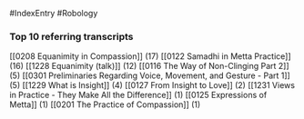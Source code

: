 #IndexEntry #Robology

### Top 10 referring transcripts
[[0208 Equanimity in Compassion]] (17)
[[0122 Samadhi in Metta Practice]] (16)
[[1228 Equanimity (talk)]] (12)
[[0116 The Way of Non-Clinging Part 2]] (5)
[[0301 Preliminaries Regarding Voice, Movement, and Gesture - Part 1]] (5)
[[1229 What is Insight]] (4)
[[0127 From Insight to Love]] (2)
[[1231 Views in Practice - They Make All the Difference]] (1)
[[0125 Expressions of Metta]] (1)
[[0201 The Practice of Compassion]] (1)

